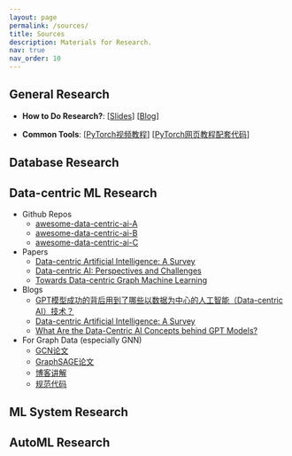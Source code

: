 ```yaml
---
layout: page
permalink: /sources/
title: Sources
description: Materials for Research.
nav: true
nav_order: 10
---
```


General Research
---
+ **How to Do Research?**: [[Slides](https://pkudair.github.io/)] [[Blog](https://pkudair.github.io/)]

+ **Common Tools**: [[PyTorch视频教程](https://www.bilibili.com/video/BV1PE411c7i5?p=12)] [[PyTorch网页教程](http://zh.d2l.ai/chapter_recurrent-neural-networks/index.html)[配套代码](https://github.com/ShusenTang/Dive-into-DL-PyTorch/tree/master/code)]

Database Research
---

Data-centric ML Research
---
 - Github Repos 
    - [awesome-data-centric-ai-A](https://github.com/Data-Centric-AI-Community/awesome-data-centric-ai)
    - [awesome-data-centric-ai-B](https://github.com/HazyResearch/data-centric-ai)
    - [awesome-data-centric-ai-C](https://github.com/daochenzha/data-centric-AI)
  - Papers 
    - [Data-centric Artificial Intelligence: A Survey](https://arxiv.org/abs/2303.10158)
    - [Data-centric AI: Perspectives and Challenges](https://arxiv.org/abs/2301.04819)
    - [Towards Data-centric Graph Machine Learning](https://arxiv.org/pdf/2309.10979.pdf)
  - Blogs
    - [GPT模型成功的背后用到了哪些以数据为中心的人工智能（Data-centric AI）技术？](https://zhuanlan.zhihu.com/p/617057227)
    - [Data-centric Artificial Intelligence: A Survey](https://zhuanlan.zhihu.com/p/620890799)
    - [What Are the Data-Centric AI Concepts behind GPT Models?](https://towardsdatascience.com/what-are-the-data-centric-ai-concepts-behind-gpt-models-a590071bb727)
  - For Graph Data (especially GNN)
    - [GCN论文](https://arxiv.org/abs/1609.02907)
    - [GraphSAGE论文](https://arxiv.org/abs/1706.02216)
    - [博客讲解](https://cloud.tencent.com/developer/article/1400504)
    - [规范代码](https://pkudair.github.io/)

ML System Research
---

AutoML Research
---
